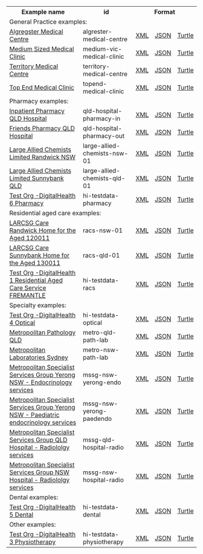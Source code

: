 <table class="list" width="100%">            
   <tr>
     <th>Example name</th>
     <th>id</th>
     <th colspan="3">Format</th>
   </tr>
   <tr>
      <td colspan="5">General Practice examples:</td>
   </tr>
   <tr>
      <td><a href="HealthcareService-algrester-medical-centre.html">Algregster Medical Centre</a></td>
      <td>algrester-medical-centre</td>
      <td><a href="HealthcareService-algrester-medical-centre.xml.html">XML</a></td>
      <td><a href="HealthcareService-algrester-medical-centre.json.html">JSON</a></td>
      <td><a href="HealthcareService-algrester-medical-centre.ttl.html">Turtle</a></td>
   </tr>
   <tr>
      <td><a href="HealthcareService-medium-vic-medical-clinic.html">Medium Sized Medical Clinic</a></td>
      <td>medium-vic-medical-clinic</td>
      <td><a href="HealthcareService-medium-vic-medical-clinic.xml.html">XML</a></td>
      <td><a href="HealthcareService-medium-vic-medical-clinic.json.html">JSON</a></td>
      <td><a href="HealthcareService-medium-vic-medical-clinic.ttl.html">Turtle</a></td>
   </tr>
   <tr>
      <td><a href="HealthcareService-territory-medical-centre.html">Territory Medical Centre</a></td>
      <td>territory-medical-centre</td>
      <td><a href="HealthcareService-territory-medical-centre.xml.html">XML</a></td>
      <td><a href="HealthcareService-territory-medical-centre.json.html">JSON</a></td>
      <td><a href="HealthcareService-territory-medical-centre.ttl.html">Turtle</a></td>
   </tr>  
   <tr>
      <td><a href="HealthcareService-topend-medical-clinic.html">Top End Medical Clinic</a></td>
      <td>topend-medical-clinic</td>
      <td><a href="HealthcareService-topend-medical-clinic.xml.html">XML</a></td>
      <td><a href="HealthcareService-topend-medical-clinic.json.html">JSON</a></td>
      <td><a href="HealthcareService-topend-medical-clinic.ttl.html">Turtle</a></td>
   </tr>  
   <tr>
      <td colspan="5">Pharmacy examples:</td>
   </tr>
   <tr>
      <td><a href="HealthcareService-qld-hospital-pharmacy-in.html">Inpatient Pharmacy QLD Hospital</a></td>
      <td>qld-hospital-pharmacy-in</td>
      <td><a href="HealthcareService-qld-hospital-pharmacy-in.xml.html">XML</a></td>
      <td><a href="HealthcareService-qld-hospital-pharmacy-in.json.html">JSON</a></td>
      <td><a href="HealthcareService-qld-hospital-pharmacy-in.ttl.html">Turtle</a></td>
   </tr>
   <tr>
      <td><a href="HealthcareService-qld-hospital-pharmacy-out.html">Friends Pharmacy QLD Hospital</a></td>
      <td>qld-hospital-pharmacy-out</td>
      <td><a href="HealthcareService-qld-hospital-pharmacy-out.xml.html">XML</a></td>
      <td><a href="HealthcareService-qld-hospital-pharmacy-out.json.html">JSON</a></td>
      <td><a href="HealthcareService-qld-hospital-pharmacy-out.ttl.html">Turtle</a></td>
   </tr>
   <tr>
      <td><a href="HealthcareService-large-allied-chemists-nsw-01.html">Large Allied Chemists Limited Randwick NSW</a></td>
      <td>large-allied-chemists-nsw-01</td>
      <td><a href="HealthcareService-large-allied-chemists-nsw-01.xml.html">XML</a></td>
      <td><a href="HealthcareService-large-allied-chemists-nsw-01.json.html">JSON</a></td>
      <td><a href="HealthcareService-large-allied-chemists-nsw-01.ttl.html">Turtle</a></td>
   </tr>
   <tr>
      <td><a href="HealthcareService-large-allied-chemists-qld-01.html">Large Allied Chemists Limited Sunnybank QLD</a></td>
      <td>large-allied-chemists-qld-01</td>
      <td><a href="HealthcareService-large-allied-chemists-qld-01.xml.html">XML</a></td>
      <td><a href="HealthcareService-large-allied-chemists-qld-01.json.html">JSON</a></td>
      <td><a href="HealthcareService-large-allied-chemists-qld-01.ttl.html">Turtle</a></td>
   </tr>
   <tr>
      <td><a href="HealthcareService-hi-testdata-pharmacy.html">Test Org -DigitalHealth 6 Pharmacy</a></td>
      <td>hi-testdata-pharmacy</td>
      <td><a href="HealthcareService-hi-testdata-pharmacy.xml.html">XML</a></td>
      <td><a href="HealthcareService-hi-testdata-pharmacy.json.html">JSON</a></td>
      <td><a href="HealthcareService-hi-testdata-pharmacy.ttl.html">Turtle</a></td>
   </tr> 
   <tr>
      <td colspan="5">Residential aged care examples:</td>
   </tr> 
   <tr>
      <td><a href="HealthcareService-racs-nsw-01.html">LARCSG Care Randwick Home for the Aged 120011</a></td>
      <td>racs-nsw-01</td>
      <td><a href="HealthcareService-racs-nsw-01.xml.html">XML</a></td>
      <td><a href="HealthcareService-racs-nsw-01.json.html">JSON</a></td>
      <td><a href="HealthcareService-racs-nsw-01.ttl.html">Turtle</a></td>
   </tr>
   <tr>
      <td><a href="HealthcareService-racs-qld-01.html">LARCSG Care Sunnybank Home for the Aged 130011</a></td>
      <td>racs-qld-01</td>
      <td><a href="HealthcareService-racs-qld-01.xml.html">XML</a></td>
      <td><a href="HealthcareService-racs-qld-01.json.html">JSON</a></td>
      <td><a href="HealthcareService-racs-qld-01.ttl.html">Turtle</a></td>
   </tr>
   <tr>
      <td><a href="HealthcareService-hi-testdata-racs.html">Test Org -DigitalHealth 1 Residential Aged Care Service FREMANTLE</a></td>
      <td>hi-testdata-racs</td>
      <td><a href="HealthcareService-hi-testdata-racs.xml.html">XML</a></td>
      <td><a href="HealthcareService-hi-testdata-racs.json.html">JSON</a></td>
      <td><a href="HealthcareService-hi-testdata-racs.ttl.html">Turtle</a></td>
   </tr>
   <tr>
      <td colspan="5">Specialty examples:</td>
   </tr>
   <tr>
      <td><a href="HealthcareService-hi-testdata-optical.html">Test Org -DigitalHealth 4 Optical</a></td>
      <td>hi-testdata-optical</td>
      <td><a href="HealthcareService-hi-testdata-optical.xml.html">XML</a></td>
      <td><a href="HealthcareService-hi-testdata-optical.json.html">JSON</a></td>
      <td><a href="HealthcareService-hi-testdata-optical.ttl.html">Turtle</a></td>
   </tr> 
   <tr>
      <td><a href="HealthcareService-metro-qld-path-lab.html">Metropolitan Pathology QLD</a></td>
      <td>metro-qld-path-lab</td>
      <td><a href="HealthcareService-metro-qld-path-lab.xml.html">XML</a></td>
      <td><a href="HealthcareService-metro-qld-path-lab.json.html">JSON</a></td>
      <td><a href="HealthcareService-metro-qld-path-lab.ttl.html">Turtle</a></td>
   </tr>
   <tr>
      <td><a href="HealthcareService-metro-nsw-path-lab.html">Metropolitan Laboratories Sydney</a></td>
      <td>metro-nsw-path-lab</td>
      <td><a href="HealthcareService-metro-nsw-path-lab.xml.html">XML</a></td>
      <td><a href="HealthcareService-metro-nsw-path-lab.json.html">JSON</a></td>
      <td><a href="HealthcareService-metro-nsw-path-lab.ttl.html">Turtle</a></td>
   </tr>
   <tr>
      <td><a href="HealthcareService-mssg-nsw-yerong-endo.html">Metropolitan Specialist Services Group Yerong NSW - Endocrinology services</a></td>
      <td>mssg-nsw-yerong-endo</td>
      <td><a href="HealthcareService-mssg-nsw-yerong-endo.xml.html">XML</a></td>
      <td><a href="HealthcareService-mssg-nsw-yerong-endo.json.html">JSON</a></td>
      <td><a href="HealthcareService-mssg-nsw-yerong-endo.ttl.html">Turtle</a></td>
   </tr>
   <tr>
      <td><a href="HealthcareService-mssg-nsw-yerong-paedendo.html">Metropolitan Specialist Services Group Yerong NSW - Paediatric endocrinology services</a></td>
      <td>mssg-nsw-yerong-paedendo</td>
      <td><a href="HealthcareService-mssg-nsw-yerong-paedendo.xml.html">XML</a></td>
      <td><a href="HealthcareService-mssg-nsw-yerong-paedendo.json.html">JSON</a></td>
      <td><a href="HealthcareService-mssg-nsw-yerong-paedendo.ttl.html">Turtle</a></td>
   </tr>
   <tr>
      <td><a href="HealthcareService-mssg-qld-hospital-radio.html">Metropolitan Specialist Services Group QLD Hospital - Radiololgy services</a></td>
      <td>mssg-qld-hospital-radio</td>
      <td><a href="HealthcareService-mssg-qld-hospital-radio.xml.html">XML</a></td>
      <td><a href="HealthcareService-mssg-qld-hospital-radio.json.html">JSON</a></td>
      <td><a href="HealthcareService-mssg-qld-hospital-radio.ttl.html">Turtle</a></td>
   </tr>
   <tr>
      <td><a href="HealthcareService-mssg-nsw-hospital-radio.html">Metropolitan Specialist Services Group NSW Hospital - Radiololgy services</a></td>
      <td>mssg-nsw-hospital-radio</td>
      <td><a href="HealthcareService-mssg-nsw-hospital-radio.xml.html">XML</a></td>
      <td><a href="HealthcareService-mssg-nsw-hospital-radio.json.html">JSON</a></td>
      <td><a href="HealthcareService-mssg-nsw-hospital-radio.ttl.html">Turtle</a></td>
   </tr>
   <tr>
      <td colspan="5">Dental examples:</td>
   </tr>
   <tr>
      <td><a href="HealthcareService-hi-testdata-dental.html">Test Org -DigitalHealth 5 Dental</a></td>
      <td>hi-testdata-dental</td>
      <td><a href="HealthcareService-hi-testdata-dental.xml.html">XML</a></td>
      <td><a href="HealthcareService-hi-testdata-dental.json.html">JSON</a></td>
      <td><a href="HealthcareService-hi-testdata-dental.ttl.html">Turtle</a></td>
   </tr> 
   <tr>
      <td colspan="5">Other examples:</td>
   </tr>
   <tr>
      <td><a href="HealthcareService-hi-testdata-physiotherapy.html">Test Org -DigitalHealth 3 Physiotherapy</a></td>
      <td>hi-testdata-physiotherapy</td>
      <td><a href="HealthcareService-hi-testdata-physiotherapy.xml.html">XML</a></td>
      <td><a href="HealthcareService-hi-testdata-physiotherapy.json.html">JSON</a></td>
      <td><a href="HealthcareService-hi-testdata-physiotherapy.ttl.html">Turtle</a></td>
   </tr> 
   <!--<tr>
      <td colspan="5">Bundle examples:</td>
   </tr>-->
</table>